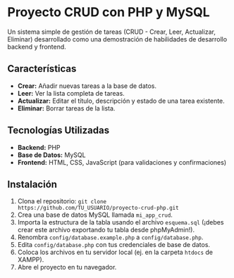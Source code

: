 # Proyecto CRUD con PHP y MySQL

Un sistema simple de gestión de tareas (CRUD - Crear, Leer, Actualizar, Eliminar) desarrollado como una demostración de habilidades de desarrollo backend y frontend.

## Características
- **Crear:** Añadir nuevas tareas a la base de datos.
- **Leer:** Ver la lista completa de tareas.
- **Actualizar:** Editar el título, descripción y estado de una tarea existente.
- **Eliminar:** Borrar tareas de la lista.

## Tecnologías Utilizadas
- **Backend:** PHP
- **Base de Datos:** MySQL
- **Frontend:** HTML, CSS, JavaScript (para validaciones y confirmaciones)

## Instalación
1. Clona el repositorio: `git clone https://github.com/TU_USUARIO/proyecto-crud-php.git`
2. Crea una base de datos MySQL llamada `mi_app_crud`.
3. Importa la estructura de la tabla usando el archivo `esquema.sql` (¡debes crear este archivo exportando tu tabla desde phpMyAdmin!).
4. Renombra `config/database.example.php` a `config/database.php`.
5. Edita `config/database.php` con tus credenciales de base de datos.
6. Coloca los archivos en tu servidor local (ej. en la carpeta `htdocs` de XAMPP).
7. Abre el proyecto en tu navegador.
